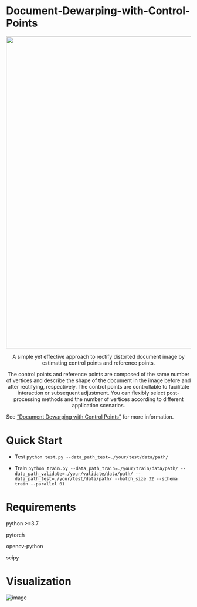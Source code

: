 # Document-Dewarping-with-Control-Points
<div align="center">
  <img width="850" src="https://github.com/gwxie/Document-Dewarping-with-Control-Points/blob/main/rectitify_image.jpg">
  
  <p> A simple yet effective approach to rectify distorted document image by estimating control points and reference points. </p>
  <p>The control points and reference points are composed of the same number of vertices and describe the shape of the document in the image before and after rectifying, respectively. The control points are controllable to facilitate interaction or subsequent adjustment. You can flexibly select post-processing methods and the number of vertices according to different application scenarios.</p>
  
</div>

See [“Document Dewarping with Control Points”](https://arxiv.org/pdf/2203.10543.pdf) for more information.

# Quick Start
- Test `python test.py --data_path_test=./your/test/data/path/`

- Train `python train.py --data_path_train=./your/train/data/path/ --data_path_validate=./your/validate/data/path/ --data_path_test=./your/test/data/path/ --batch_size 32 --schema train --parallel 01`
# Requirements
<p>python >=3.7</p>
<p>pytorch</p>
<p>opencv-python</p>
<p>scipy</p>

# Visualization
![image](https://github.com/gwxie/Document-Dewarping-with-Control-Points/blob/main/compare.jpg)
